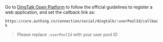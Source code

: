 <IntegrationDetailCard title="Create a website application on the DingTalk open platform">

Go to [DingTalk Open Platform](https://open-dev.dingtalk.com/#/loginMan) to follow the official guidelines to register a web application, and set the callback link as:

`https://core.authing.cn/connection/social/dingtalk/:userPoolId/callback`

> Please replace `:userPoolId` with your user pool ID

</IntegrationDetailCard>
